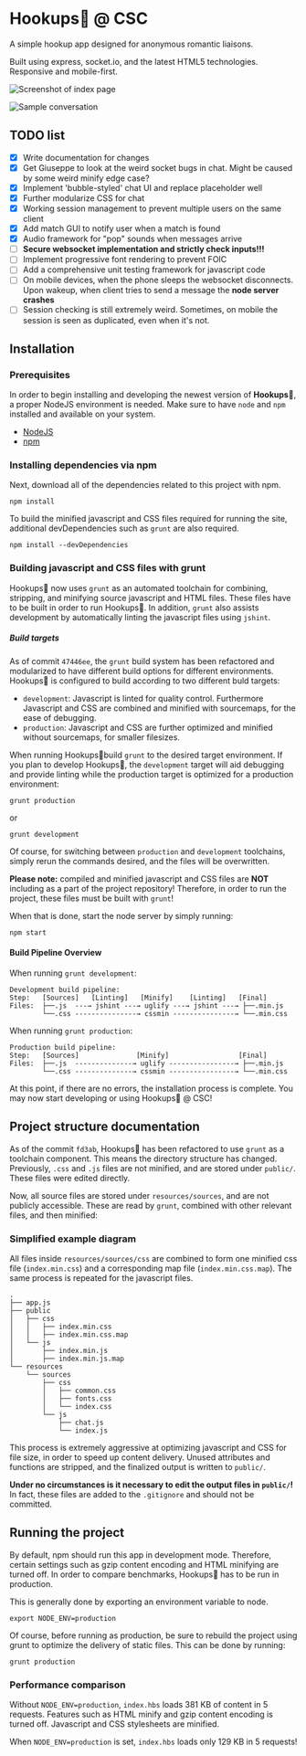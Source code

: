 # Hookups💋 @ CSC
A simple hookup app designed for anonymous romantic liaisons.

Built using express, socket.io, and the latest HTML5 technologies. Responsive and
mobile-first.

![Screenshot of index page](screenshot.png)

![Sample conversation](conversation.png)

## TODO list
- [X] Write documentation for changes
- [X] Get Giuseppe to look at the weird socket bugs in chat. Might be caused by some weird minify edge case?
- [X] Implement 'bubble-styled' chat UI and replace placeholder well
- [X] Further modularize CSS for chat
- [X] Working session management to prevent multiple users on the same client
- [X] Add match GUI to notify user when a match is found
- [X] Audio framework for "pop" sounds when messages arrive
- [ ] **Secure websocket implementation and strictly check inputs!!!**
- [ ] Implement progressive font rendering to prevent FOIC
- [ ] Add a comprehensive unit testing framework for javascript code
- [ ] On mobile devices, when the phone sleeps the websocket disconnects. Upon wakeup, when client tries to send a message the **node server crashes**
- [ ] Session checking is still extremely weird. Sometimes, on mobile the session is seen as duplicated, even when it's not.

## Installation
### Prerequisites
In order to begin installing and developing the newest version of **Hookups💋**,
a proper NodeJS environment is needed. Make sure to have `node` and `npm`
installed and available on your system.

* [NodeJS](https://nodejs.org/)
* [npm](https://www.npmjs.com/)

### Installing dependencies via npm
Next, download all of the dependencies related to this project with npm.

```
npm install
```

To build the minified javascript and CSS files required for running the site,
additional devDependencies such as `grunt` are also required.

```
npm install --devDependencies
```

### Building javascript and CSS files with grunt
Hookups💋 now uses `grunt` as an automated toolchain for combining, stripping,
and minifying source javascript and HTML files. These files have to be built in
order to run Hookups💋. In addition, `grunt` also assists development by automatically linting the javascript files using `jshint`.

##### Build targets

As of commit `47446ee`, the `grunt` build system has been refactored and
modularized to have different build options for different environments. Hookups💋
is configured to build according to two different buld targets:

 - `development`: Javascript is linted for quality control. Furthermore Javascript and CSS are combined and minified with sourcemaps, for the ease of debugging.
 - `production`: Javascript and CSS are further optimized and minified without sourcemaps, for smaller filesizes.

When running Hookups💋build `grunt` to the desired target environment. If you
plan to develop Hookups💋, the `development` target will aid debugging and provide linting while
the production target is optimized for a production environment:

```
grunt production
```
or

```
grunt development
```

Of course, for switching between `production` and `development` toolchains, simply
rerun the commands desired, and the files will be overwritten.

**Please note:** compiled and minified javascript and CSS files are **NOT**
including as a part of the project repository! Therefore, in order to run the
project, these files must be built with `grunt`!

When that is done, start the node server by simply running:

```
npm start
```

#### Build Pipeline Overview
When running `grunt development`:

```
Development build pipeline:
Step:   [Sources]   [Linting]   [Minify]    [Linting]   [Final]
Files:  ├──.js  ---→ jshint ---→ uglify ---→ jshint ---→ ├──.min.js
        └──.css ---------------→ cssmin ---------------→ └──.min.css
```

When running `grunt production`:

```
Production build pipeline:
Step:   [Sources]              [Minify]                 [Final]
Files:  ├──.js  --------------→ uglify ----------------→ ├──.min.js
        └──.css --------------→ cssmin ----------------→ └──.min.css
```

At this point, if there are no errors, the installation process is complete.
You may now start developing or using Hookups💋 @ CSC!

## Project structure documentation
As of the commit `fd3ab`, Hookups💋 has been refactored to use `grunt` as a
toolchain component. This means the directory structure has changed. Previously,
`.css` and `.js` files are not minified, and are stored under `public/`. These
files were edited directly.

Now, all source files are stored under `resources/sources`, and are not publicly
accessible. These are read by `grunt`, combined with other relevant files, and
then minified:

### Simplified example diagram
All files inside `resources/sources/css` are combined to form one minified css
file (`index.min.css`) and a corresponding map file (`index.min.css.map`). The
same process is repeated for the javascript files.

```
.
├── app.js
├── public
│   ├── css
│   │   ├── index.min.css
│   │   ├── index.min.css.map
│   └── js
│       ├── index.min.js
│       ├── index.min.js.map
└── resources
    └── sources
        ├── css
        │   ├── common.css
        │   ├── fonts.css
        │   └── index.css
        └── js
            ├── chat.js
            └── index.js
```

This process is extremely aggressive at optimizing javascript and CSS for file
size, in order to speed up content delivery. Unused attributes and functions are
stripped, and the finalized output is written to `public/`.

**Under no circumstances is it necessary to edit the output files in
`public/`!** In fact, these files are added to the `.gitignore` and should not
be committed.

## Running the project
By default, npm should run this app in development mode. Therefore, certain
settings such as gzip content encoding and HTML minifying are turned off. In
order to compare benchmarks, Hookups💋 has to be run in production.

This is generally done by exporting an environment variable to node.

```
export NODE_ENV=production
```

Of course, before running as production, be sure to rebuild the project using
grunt to optimize the delivery of static files. This can be done by running:

```
grunt production
```

### Performance comparison
Without `NODE_ENV=production`, `index.hbs` loads 381 KB of content in 5 requests.
Features such as HTML minify and gzip content encoding is turned off. Javascript
and CSS stylesheets are minified.

When `NODE_ENV=production` is set, `index.hbs` loads only 129 KB in 5 requests!
